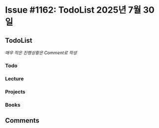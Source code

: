 # Issue #1162: TodoList 2025년 7월 30일

## TodoList

*매우 작은 진행상황은 Comment로 작성*

### Todo  

### Lecture

### Projects

### Books


## Comments

